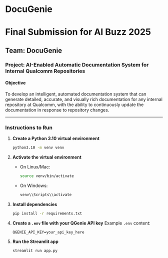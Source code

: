 # DocuGenie
# Final Submission for AI Buzz 2025

## Team: DocuGenie

### Project: AI-Enabled Automatic Documentation System for Internal Qualcomm Repositories

#### Objective
To develop an intelligent, automated documentation system that can generate detailed, accurate, and visually rich documentation for any internal repository at Qualcomm, with the ability to continuously update the documentation in response to repository changes.

---

### Instructions to Run

1. **Create a Python 3.10 virtual environment**
   ```bash
   python3.10 -m venv venv
   ```

2. **Activate the virtual environment**
   - On Linux/Mac:
     ```bash
     source venv/bin/activate
     ```
   - On Windows:
     ```bash
     venv\\Scripts\\activate
     ```

3. **Install dependencies**
   ```bash
   pip install -r requirements.txt
   ```

4. **Create a `.env` file with your QGenie API key**
   Example `.env` content:
   ```
   QGENIE_API_KEY=your_api_key_here
   ```

5. **Run the Streamlit app**
   ```bash
   streamlit run app.py
   ```
```

